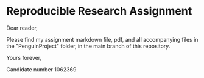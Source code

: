 # Reproducible Research Assignment

Dear reader,

Please find my assignment markdown file, pdf, and all accompanying files in the "PenguinProject" folder, in the main branch of this repository.

Yours forever, 

Candidate number 1062369 
